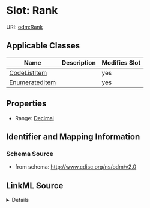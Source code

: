 # Slot: Rank

URI: [odm:Rank](http://www.cdisc.org/ns/odm/v2.0/Rank)



<!-- no inheritance hierarchy -->




## Applicable Classes

| Name | Description | Modifies Slot |
| --- | --- | --- |
[CodeListItem](CodeListItem.md) |  |  yes  |
[EnumeratedItem](EnumeratedItem.md) |  |  yes  |







## Properties

* Range: [Decimal](Decimal.md)





## Identifier and Mapping Information







### Schema Source


* from schema: http://www.cdisc.org/ns/odm/v2.0




## LinkML Source

<details>
```yaml
name: Rank
from_schema: http://www.cdisc.org/ns/odm/v2.0
rank: 1000
alias: Rank
domain_of:
- CodeListItem
- EnumeratedItem
range: decimal

```
</details>